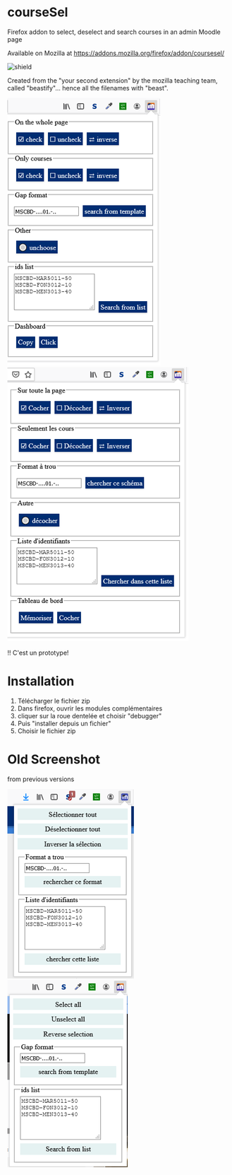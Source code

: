 # courseSel
Firefox addon to select, deselect and search courses in an admin Moodle page

Available on Mozilla at https://addons.mozilla.org/firefox/addon/coursesel/

![shield](https://img.shields.io/badge/firefox-moodle-orange)

Created from the "your second extension" by the mozilla teaching team, called "beastify"... hence all the filenames with "beast".

![Screenshot de courseSel](https://github.com/fxpar/courseSel/blob/master/courseSel-v8screenshotEN.png) ![Screenshot de courseSel](https://github.com/fxpar/courseSel/blob/master/courseSel-v8screenshotFR.png)

!! C'est un prototype!

# Installation

1. Télécharger le fichier zip
1. Dans firefox, ouvrir les modules complémentaires
1. cliquer sur la roue dentelée et choisir "debugger"
1. Puis "installer depuis un fichier"
1. Choisir le fichier zip


# Old Screenshot 
from previous versions

 ![Screenshot de courseSel](https://github.com/fxpar/courseSel/blob/master/courseSel-Screenshot.png) ![Screenshot de courseSel](https://github.com/fxpar/courseSel/blob/master/courseSel-screenshot-en.png)
